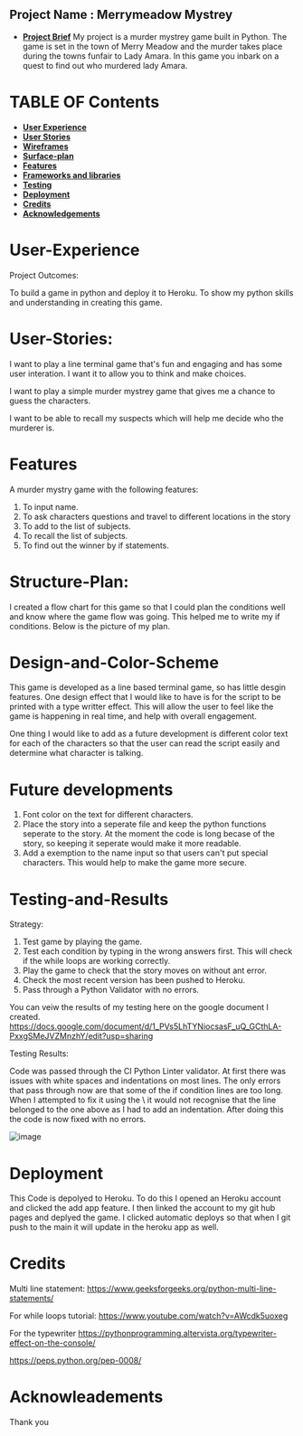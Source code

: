 
## Project Name : Merrymeadow Mystrey

* [**Project Brief**](#Project-Brief)
My project is a murder mystrey game built in Python. The game is set in the town of Merry Meadow and the murder takes place during the towns funfair to Lady Amara. In this game you inbark on a quest to find out who murdered lady Amara. 

# **TABLE OF Contents**

* [**User Experience** ](#User-experienceX)
* [**User Stories**](#User-Stories)
* [**Wireframes** ](#Wireframes)
* [**Surface-plan**](#Surface-plan)
* [**Features** ](#Features)
* [**Frameworks and libraries**](#Framewores-and-Liberies)
* [ **Testing**](#Testing)
* [ **Deployment**](#Deployment)
* [**Credits** ](#Credits)
* [**Acknowledgements** ](#Acknowledgements)

# User-Experience 
Project Outcomes:

To build a game in python and deploy it to Heroku. 
To show my python skills and understanding in creating this game. 

# User-Stories:
I want to play a line terminal game that's fun and engaging and has some user interation. I want it to allow you to think and make choices.

I want to play a simple murder mystrey game that gives me a chance to guess the characters.

I want to be able to recall my suspects which will help me decide who the murderer is. 

# Features 
A murder mystry game with the following features:
1. To input name.
2. To ask characters questions and travel to different locations in the story
3. To add to the list of subjects.
4. To recall the list of subjects.
5. To find out the winner by if statements.

# Structure-Plan:
I created a flow chart for this game so that I could plan the conditions well and know where the game flow was going. This helped me to write my if conditions. 
Below is the picture of my plan.


# Design-and-Color-Scheme

This game is developed as a line based terminal game, so has little desgin features.
One design effect that I would like to have is for the script to be printed with a type writter effect. This will allow the user to feel like the game is happening in real time, and help with overall engagement.

One thing I would like to add as a future development is different color text for each of the characters so that the user can read the script easily and determine what character is talking.

# Future developments 
1. Font color on the text for different characters. 
2. Place the story into a seperate file and keep the python functions seperate to the story. At the moment the code is long becase of the story, so keeping it seperate would make it more readable.
3. Add a exemption to the name input so that users can't put special characters. This would help to make the game more secure.

# Testing-and-Results 
Strategy:
1. Test game by playing the game.
2. Test each condition by typing in the wrong answers first. This will check if the while loops are working correctly.
3. Play the game to check that the story moves on without ant error. 
4. Check the most recent version has been pushed to Heroku.
5. Pass through a Python Validator with no errors.

You can veiw the results of my testing here on the google document I created.
https://docs.google.com/document/d/1_PVs5LhTYNiocsasF_uQ_GCthLA-PxxgSMeJVZMnzhY/edit?usp=sharing 

Testing Results:

Code was passed through the CI Python Linter validator. 
At first there was issues with white spaces and indentations on most lines. 
The only errors that pass through now are that some of the if condition lines are too long. When I attempted to fix it using the \ it would not recognise that the line belonged to the one above as I had to add an indentation. 
After doing this the code is now fixed with no errors. 

![image](/workspace/Merrymeadows-Mystery/Picture1.png)

# Deployment 
This Code is depolyed to Heroku. 
To do this I opened an Heroku account and clicked the add app feature. I then linked the account to my git hub pages and deplyed the game.
I clicked automatic deploys so that when I git push to the main it will update in the heroku app as well.

# Credits 

Multi line statement: 
https://www.geeksforgeeks.org/python-multi-line-statements/

For while loops tutorial:
https://www.youtube.com/watch?v=AWcdk5uoxeg

For the typewriter
https://pythonprogramming.altervista.org/typewriter-effect-on-the-console/ 

https://peps.python.org/pep-0008/

# Acknowleadements 

Thank you 